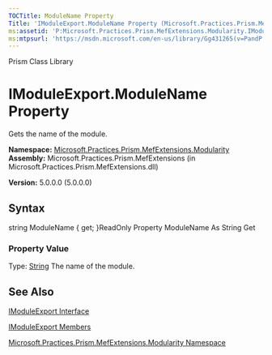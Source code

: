 ```yaml
---
TOCTitle: ModuleName Property
Title: 'IModuleExport.ModuleName Property (Microsoft.Practices.Prism.MefExtensions.Modularity)'
ms:assetid: 'P:Microsoft.Practices.Prism.MefExtensions.Modularity.IModuleExport.ModuleName'
ms:mtpsurl: 'https://msdn.microsoft.com/en-us/library/Gg431265(v=PandP.50)'
---
```


Prism Class Library

IModuleExport.ModuleName Property
=====================================

Gets the name of the module.

**Namespace:** [Microsoft.Practices.Prism.MefExtensions.Modularity](https://msdn.microsoft.com/library/microsoft.practices.prism.mefextensions.modularity)
**Assembly:** Microsoft.Practices.Prism.MefExtensions (in Microsoft.Practices.Prism.MefExtensions.dll)

**Version:** 5.0.0.0 (5.0.0.0)

## Syntax


string ModuleName { get; }ReadOnly Property ModuleName As String Get
### Property Value

Type: [String](http://msdn.microsoft.com/en-us/library/s1wwdcbf)
The name of the module.

See Also
--------


[IModuleExport Interface](https://msdn.microsoft.com/library/microsoft.practices.prism.mefextensions.modularity.imoduleexport)

[IModuleExport Members](https://msdn.microsoft.com/allmembers.t:microsoft.practices.prism.mefextensions.modularity.imoduleexport)

[Microsoft.Practices.Prism.MefExtensions.Modularity Namespace](https://msdn.microsoft.com/library/microsoft.practices.prism.mefextensions.modularity)
